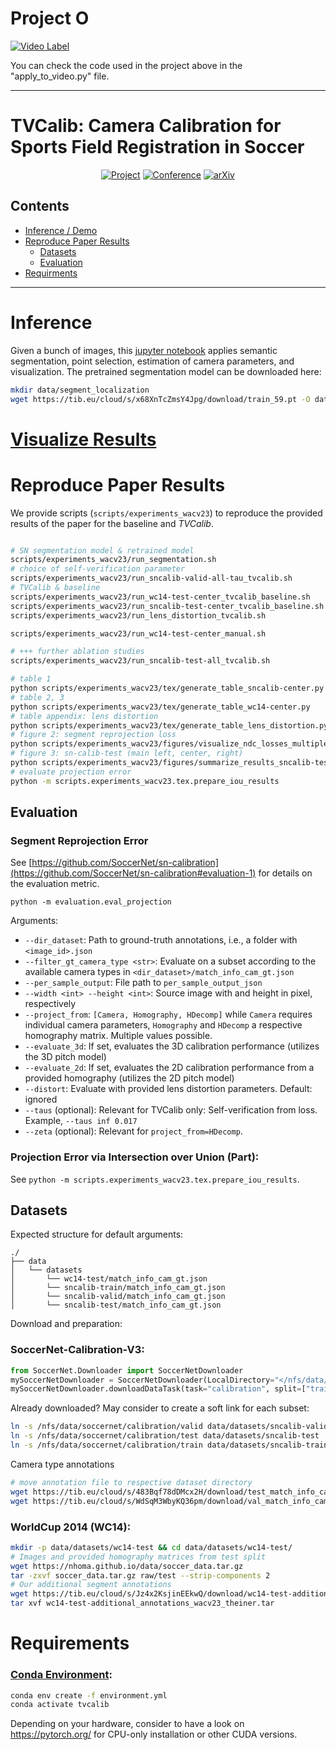 # Project O

[![Video Label](http://img.youtube.com/vi/ySSuvN-O8wo/0.jpg)](https://www.youtube.com/watch?v=ySSuvN-O8wo)

You can check the code used in the project above in the "apply_to_video.py" file. 

<hr>

# TVCalib: Camera Calibration for Sports Field Registration in Soccer

<div align="center">

[![Project](https://img.shields.io/badge/jtheiner.github.io-TVCalib-538135.svg?style=for-the-badge)](https://jtheiner.github.io/tvcalib/)
[![Conference](https://img.shields.io/badge/WACV-2023-6b8bc7.svg?style=for-the-badge)](https://arxiv.org/abs/2207.11709)
[![arXiv](https://img.shields.io/badge/arXiv-2207.11709-b31b1b.svg?style=for-the-badge)](https://arxiv.org/abs/2207.11709)

</div>

## Contents
- [Inference / Demo](#inference)
- [Reproduce Paper Results](#reproduce-paper-results)
    - [Datasets](#datasets)
    - [Evaluation](#evaluation)
- [Requirments](#requirements)

<hr>  


# Inference
Given a bunch of images, this [jupyter notebook](`inference.ipynb`) applies semantic segmentation, point selection, estimation of camera parameters, and visualization. The pretrained segmentation model can be downloaded here:
```bash
mkdir data/segment_localization 
wget https://tib.eu/cloud/s/x68XnTcZmsY4Jpg/download/train_59.pt -O data/segment_localization/train_59.pt
```

# [Visualize Results](tvcalib/visualize_per_sample_output.ipynb)


# Reproduce Paper Results

We provide scripts (`scripts/experiments_wacv23`) to reproduce the provided results of the paper for the baseline and *TVCalib*.

```bash

# SN segmentation model & retrained model
scripts/experiments_wacv23/run_segmentation.sh
# choice of self-verification parameter
scripts/experiments_wacv23/run_sncalib-valid-all-tau_tvcalib.sh
# TVCalib & baseline
scripts/experiments_wacv23/run_wc14-test-center_tvcalib_baseline.sh
scripts/experiments_wacv23/run_sncalib-test-center_tvcalib_baseline.sh
scripts/experiments_wacv23/run_lens_distortion_tvcalib.sh

scripts/experiments_wacv23/run_wc14-test-center_manual.sh

# +++ further ablation studies
scripts/experiments_wacv23/run_sncalib-test-all_tvcalib.sh

# table 1
python scripts/experiments_wacv23/tex/generate_table_sncalib-center.py
# table 2, 3
python scripts/experiments_wacv23/tex/generate_table_wc14-center.py
# table appendix: lens distortion
python scripts/experiments_wacv23/tex/generate_table_lens_distortion.py
# figure 2: segment reprojection loss
python scripts/experiments_wacv23/figures/visualize_ndc_losses_multiple_datasets.py
# figure 3: sn-calib-test (main left, center, right)
python scripts/experiments_wacv23/figures/summarize_results_sncalib-test-all.py
# evaluate projection error
python -m scripts.experiments_wacv23.tex.prepare_iou_results
```

## Evaluation

### Segment Reprojection Error
See [https://github.com/SoccerNet/sn-calibration](https://github.com/SoccerNet/sn-calibration#evaluation-1) for details on the evaluation metric.

`python -m evaluation.eval_projection`

Arguments:
- `--dir_dataset`: Path to ground-truth annotations, i.e., a folder with `<image_id>.json`
- `--filter_gt_camera_type <str>`: Evaluate on a subset according to the available camera types in `<dir_dataset>/match_info_cam_gt.json`
- `--per_sample_output`: File path to `per_sample_output_json`
- `--width <int> --height <int>`: Source image with and height in pixel, respectively
- `--project_from`: `[Camera, Homography, HDecomp]` while `Camera` requires individual camera parameters, `Homography` and `HDecomp` a respective homography matrix. Multiple values possible.
- `--evaluate_3d`: If set, evaluates the 3D calibration performance (utilizes the 3D pitch model)
- `--evaluate_2d`: If set, evaluates the 2D calibration performance from a provided homography (utilizes the 2D pitch model)
- `--distort`: Evaluate with provided lens distortion parameters. Default: ignored
- `--taus` (optional): Relevant for TVCalib only: Self-verification from loss. Example, `--taus inf 0.017`
- `--zeta` (optional): Relevant for `project_from=HDecomp`.


### Projection Error via Intersection over Union (Part):
See `python -m scripts.experiments_wacv23.tex.prepare_iou_results`.

## Datasets

Expected structure for default arguments: 
```
./
├── data
│   └── datasets
│       └── wc14-test/match_info_cam_gt.json
│       └── sncalib-train/match_info_cam_gt.json
│       └── sncalib-valid/match_info_cam_gt.json
│       └── sncalib-test/match_info_cam_gt.json
```
Download and preparation:

### SoccerNet-Calibration-V3:

```python
from SoccerNet.Downloader import SoccerNetDownloader
mySoccerNetDownloader = SoccerNetDownloader(LocalDirectory="</nfs/data/soccernet>")
mySoccerNetDownloader.downloadDataTask(task="calibration", split=["train","valid","test"])
```

Already downloaded? May consider to create a soft link for each subset: 
```bash
ln -s /nfs/data/soccernet/calibration/valid data/datasets/sncalib-valid
ln -s /nfs/data/soccernet/calibration/test data/datasets/sncalib-test
ln -s /nfs/data/soccernet/calibration/train data/datasets/sncalib-train
```

Camera type annotations
```bash
# move annotation file to respective dataset directory
wget https://tib.eu/cloud/s/483Bqf78dDMcx2H/download/test_match_info_cam_gt.json -O sncalib-test/match_info_cam_gt.json
wget https://tib.eu/cloud/s/WdSqM3WbyKQ36pm/download/val_match_info_cam_gt.json -O sncalib-valid/match_info_cam_gt.json

```

### WorldCup 2014 (WC14):

```bash
mkdir -p data/datasets/wc14-test && cd data/datasets/wc14-test/
# Images and provided homography matrices from test split
wget https://nhoma.github.io/data/soccer_data.tar.gz
tar -zxvf soccer_data.tar.gz raw/test --strip-components 2
# Our additional segment annotations
wget https://tib.eu/cloud/s/Jz4x2KsjinEEkwQ/download/wc14-test-additional_annotations_wacv23_theiner.tar -O wc14-test-additional_annotations_wacv23_theiner.tar
tar xvf wc14-test-additional_annotations_wacv23_theiner.tar
```

# Requirements

### [Conda Environment](https://docs.conda.io/):

```bash
conda env create -f environment.yml
conda activate tvcalib
```
Depending on your hardware, consider to have a look on https://pytorch.org/ for CPU-only installation or other CUDA versions.
